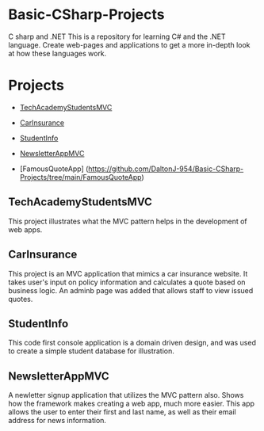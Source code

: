 # Basic-CSharp-Projects
C sharp and .NET
This is a repository for learning C# and the .NET language. Create web-pages and applications to get a more in-depth look at how these languages work.
# Projects

- [TechAcademyStudentsMVC](https://github.com/DaltonJ-954/Basic-CSharp-Projects/tree/main/TechAcademyStudentsMVC)
* [CarInsurance](https://github.com/DaltonJ-954/Basic-CSharp-Projects/tree/main/CarInsurance/CarInsurance)
+ [StudentInfo](https://github.com/DaltonJ-954/Basic-CSharp-Projects/tree/main/StudentInfo)
- [NewsletterAppMVC](https://github.com/DaltonJ-954/Basic-CSharp-Projects/tree/main/NewsletterAppMVC)
* [FamousQuoteApp] (https://github.com/DaltonJ-954/Basic-CSharp-Projects/tree/main/FamousQuoteApp)

## TechAcademyStudentsMVC
This project illustrates what the MVC pattern helps in the development of web apps.

## CarInsurance
This project is an MVC application that mimics a car insurance website. It takes user's input on policy information and calculates a quote based on business logic. An adminb page was added that allows staff to view issued quotes.

## StudentInfo
 This code first console application is a domain driven design, and was used to create a simple student database for illustration.
 
 ## NewsletterAppMVC
 A newletter signup application that utilizes the MVC pattern also. Shows how the framework makes creating a web app, much more easier. This app allows the user to enter their first and last name, as well as their email address for news information.
